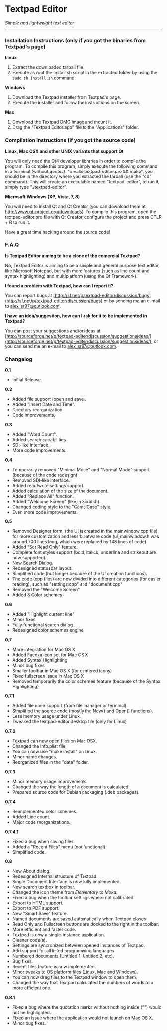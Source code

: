 Textpad Editor
==============

*Simple and lightweight text editor* 

---

### Installation Instructions (only if you got the binaries from Textpad's page)

**Linux**

1. Extract the downloaded tarball file.
2. Execute as root the Install.sh script in the extracted folder by using the `sudo sh Install.sh` command.

**Windows**

1. Download the Textpad installer from Textpad's page.
2. Execute the installer and follow the instructions on the screen.

**Mac**

1. Download the Textpad DMG image and mount it.
2. Drag the "Textpad Editor.app" file to the "Applications" folder.

### Compilation Instructions (if you got the source code)

**Linux, Mac OSX and other UNIX variants that support Qt**

You will only need the Qt4 developer libraries in order to compile the program.
To compile this program, simply execute the following command in a terminal (without qoutes): "qmake textpad-editor.pro && make", you should be in the directory where you extracted the tarball (use the "cd" command).
This will create an executable named "textpad-editor", to run it, simply type "./textpad-editor".

**Microsoft Windows (XP, Vista, 7, 8)**

You will need to install Qt and Qt Creator (you can download them at http://www.qt-project.org/downloads).
To compile this program, open the textpad-editor.pro file with Qt Creator, configure the project and press CTLR + R to run it.

Have a great time hacking around the source code!

### F.A.Q

**Is Textpad Editor aiming to be a clone of the comercial Textpad?**

No, Textpad Editor is aiming to be a simple and general purpose text editor, like Microsoft Notepad, but with more features (such as line count and syntax highlighting) and multiplatform (using the Qt Framework).

**I found a problem with Textpad, how can I report it?**

You can report bugs at [http://sf.net/p/textpad-editor/discussion/bugs](http://sf.net/p/textpad-editor/discussion/bugs) or by sending me an e-mail to [alex_sr97@outlook.com](mailto:alex_sr97@outlook.com).

**I have an idea/suggestion, how can I ask for it to be implemented in Textpad?**

You can post your suggestions and/or ideas at [http://sourceforge.net/p/textpad-editor/discussion/suggestionsideas/](http://sourceforge.net/p/textpad-editor/discussion/suggestionsideas/), or you can send me an e-mail to [alex_sr97@outlook.com](mailto:alex_sr97@outlook.com).

### Changelog

**0.1**

+ Initial Release.

**0.2**

+ Added file support (open and save).
+ Added "Insert Date and Time".
+ Directory reorganization.
+ Code improvements.

**0.3**

+ Added "Word Count".
+ Added search capabilities.
+ SDI-like Interface.
+ More code improvements.

**0.4**

+ Temporarily removed "Minimal Mode" and "Normal Mode" support (because of the code redesign)
+ Removed SDI-like interface.
+ Added read/write settings support.
+ Added calculation of the size of the document.
+ Added "Replace All" function.
+ Added "Welcome Screen" (like in Scratch).
+ Changed coding style to the "CamelCase" style.
+ Even more code improvements.

**0.5**

+ Removed Designer form, (the UI is created in the mainwindow.cpp file) for more customization and less bloatware code (ui_mainwindow.h was around 700 lines long, which were replaced by 148 lines of code).
+ Added "Set Read Only" feature.
+ Complete font styles support (bold, italics, underline and strikeout are now supported).
+ New Search Dialog.
+ Redesigned statusbar layout.
+ Simplified code (but longer because of the UI creation functions).
+ The code (cpp files) are now divided into different categories (for easier reading), such as "settings.cpp" and "document.cpp"
+ Removed the "Welcome Screen"
+ Added 8 Color schemes
    
**0.6**

+ Added "Highlight current line"
+ Minor fixes
+ Fully functional search dialog
+ Redesigned color schemes engine
    
**0.7**

+ More integration for Mac OS X
+ Added Faenza icon set for Mac OS X
+ Added Syntax Highlighting 
+ Minor bug fixes
+ Smaller toolbar in Mac OS X (for centered icons)
+ Fixed fullscreen issue in Mac OS X
+ Removed temporarily the color schemes feature (because of the Syntax Highlighting)

**0.7.1**

+ Added file open support (from file manager or terminal).
+ Simplified the source code (mostly the New() and Open() functions).
+ Less memory usage under Linux.
+ Tweaked the textpad-editor.desktop file (only for Linux)

**0.7.2**

+ Textpad can now open files on Mac OSX.
+ Changed the Info.plist file
+ You can now use "make install" on Linux.
+ Minor name changes.
+ Reorganized files in the "data" folder.

**0.7.3**

+ Minor memory usage improvements.
+ Changed the way the length of a document is calculated.
+ Prepared source code for Debian packaging (.deb packages).
	
**0.7.4**

+ Reimplemented color schemes.
+ Added Line count.
+ Major code reorganizations.

**0.7.4.1**

+ Fixed a bug when saving files.
+ Added a "Recent Files" menu (not functional).
+ Simplified code.

**0.8**

+ New About dialog.
+ Redesigned Internal structure of Textpad.
+ Single Document Interface is now fully implemented.
+ New search textbox in toolbar.
+ Changed the icon theme from *Elementary* to *Moka*.
+ Fixed a bug when the toolbar settings where not calibrated.
+ Export to HTML support.
+ Export to PDF support.
+ New "Smart Save" feature.
+ Named documents are saved automatically when Textpad closes.
+ Read Only and Fullscreen buttons are docked to the right in the toolbar.
+ More efficient and faster code.
+ Textpad is now a single-instance application.
+ Cleaner code(s).
+ Settings are syncronized between opened instances of Textpad.
+ Add support for all listed programming languages.
+ Numbered documents (Untitled 1, Untitled 2, etc).
+ Bug fixes.
+ Recent files feature is now implemented.
+ Minor tweaks to OS platform files (Linux, Mac and Windows).
+ You can now drag files to the Textpad window to open them.
+ Changed the way that Textpad calculated the numbers of words to a more efficient one.

**0.8.1**

+ Fixed a bug where the quotation marks without nothing inside ("") would not be highlighted.
+ Fixed an issue where the application would not launch on Mac OS X.
+ Minor bug fixes.